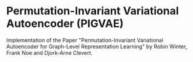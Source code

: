 # Permutation-Invariant Variational Autoencoder (PIGVAE)

Implementation of the Paper "Permutation-Invariant Variational Autoencoder for Graph-Level Representation Learning" by Robin Winter, Frank Noe and Djork-Arne Clevert.
